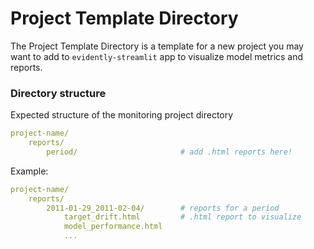 # Project Template Directory

The Project Template Directory is a template for a new project you may want to add to `evidently-streamlit` app to visualize model metrics and reports.


### Directory structure

Expected structure of the monitoring project directory 
```yaml
project-name/
    reports/                                
        period/                       # add .html reports here! 
```

Example: 
```yaml
project-name/
    reports/                                
        2011-01-29_2011-02-04/        # reports for a period
            target_drift.html         # .html report to visualize
            model_performance.html
            ...
```
